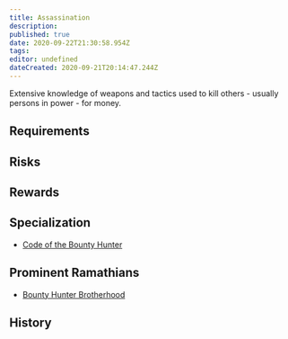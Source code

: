 ```yaml
---
title: Assassination
description: 
published: true
date: 2020-09-22T21:30:58.954Z
tags: 
editor: undefined
dateCreated: 2020-09-21T20:14:47.244Z
---
```


Extensive knowledge of weapons and tactics used to kill others - usually persons in power - for money.

## Requirements

## Risks

## Rewards

## Specialization

- [Code of the Bounty Hunter](/creeds/code-of-the-bounty-hunter)

## Prominent Ramathians

- [Bounty Hunter Brotherhood](/groups/bounty-hunter-brotherhood)

## History


